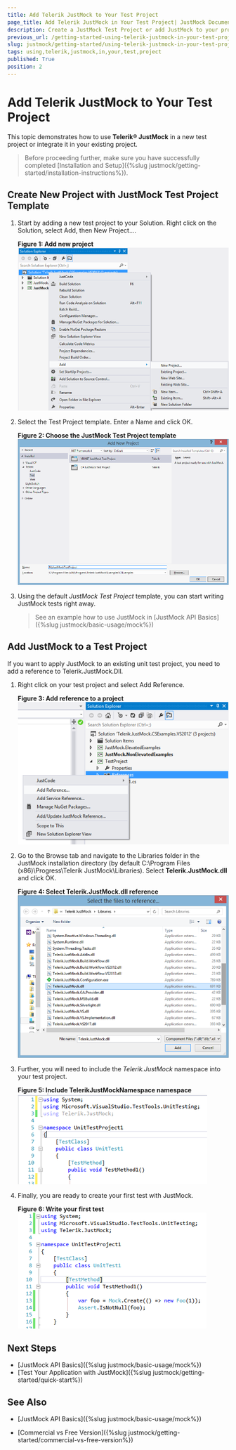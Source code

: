 ```yaml
---
title: Add Telerik JustMock to Your Test Project
page_title: Add Telerik JustMock in Your Test Project| JustMock Documentation
description: Create a JustMock Test Project or add JustMock to your project and start using it.
previous_url: /getting-started-using-telerik-justmock-in-your-test-project.html
slug: justmock/getting-started/using-telerik-justmock-in-your-test-project
tags: using,telerik,justmock,in,your,test,project
published: True
position: 2
---
```


# Add Telerik JustMock to Your Test Project

This topic demonstrates how to use __Telerik® JustMock__ in a new test project or integrate it in your existing project.

>Before proceeding further, make sure you have successfully completed [Installation and Setup]({%slug justmock/getting-started/installation-instructions%}).

    	
## Create New Project with JustMock Test Project Template

1. Start by adding a new test project to your Solution. Right click on the Solution, select Add, then New Project.... 

	**Figure 1: Add new project**  
	![Add New Project to VS Solution](images/AddNewProject.png)

1. Select the Test Project template. Enter a Name and click OK.

	**Figure 2: Choose the JustMock Test Project template**  
	![JustMock Test Project Template](images/ProjectTemplate.png)

1. Using the default *JustMock Test Project* template, you can start writing JustMock tests right away. 
	
	> See an example how to use JustMock in [JustMock API Basics]({%slug justmock/basic-usage/mock%})

## Add JustMock to a Test Project

If you want to apply JustMock to an existing unit test project, you need to add a reference to Telerik.JustMock.Dll. 

1. Right click on your test project and select Add Reference.

	**Figure 3: Add reference to a project**  
	![JustMock Test Project Template](images/AddReference.png)

1. Go to the Browse tab and navigate to the Libraries folder in the JustMock installation directory (by default C:\Program Files (x86)\Progress\Telerik JustMock\Libraries). Select __Telerik.JustMock.dll__ and click OK.

	**Figure 4: Select Telerik.JustMock.dll reference**  
	![JustMock Test Project Template](images/SelectReference.png)

1. Further, you will need to include the *Telerik.JustMock* namespace into your test project.

	**Figure 5: Include TelerikJustMockNamespace namespace**  
	![JustMock Test Project Template](images/Namespace.png)

1. Finally, you are ready to create your first test with JustMock.

	**Figure 6: Write your first test**  
	![JustMock Test Project Template](images/FirstTest.png)
	
## Next Steps

* [JustMock API Basics]({%slug justmock/basic-usage/mock%})
* [Test Your Application with JustMock]({%slug justmock/getting-started/quick-start%})

## See Also

 * [JustMock API Basics]({%slug justmock/basic-usage/mock%})

 * [Commercial vs Free Version]({%slug justmock/getting-started/commercial-vs-free-version%})
